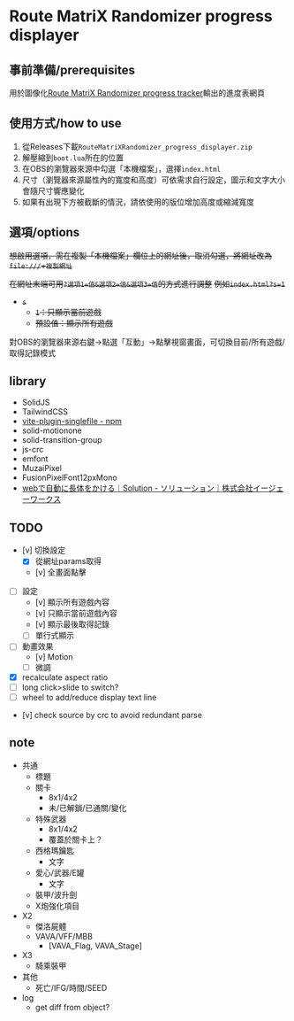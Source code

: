 # Route MatriX Randomizer progress displayer

## 事前準備/prerequisites

用於圖像化[Route MatriX Randomizer progress tracker](https://github.com/fsworld009/Route-MatriX-Randomizer_progress_tracker/)輸出的進度表網頁

## 使用方式/how to use

1. 從Releases下載`RouteMatriXRandomizer_progress_displayer.zip`
2. 解壓縮到`boot.lua`所在的位置
3. 在OBS的瀏覽器來源中勾選「本機檔案」，選擇`index.html`
4. 尺寸（瀏覽器來源屬性內的寬度和高度）可依需求自行設定，圖示和文字大小會隨尺寸響應變化
5. 如果有出現下方被截斷的情況，請依使用的版位增加高度或縮減寬度

## 選項/options

~~想啟用選項，需在複製「本機檔案」欄位上的網址後，取消勾選，將網址改為`file:///`+`複製網址`~~

~~在網址末端可用`?選項1=值&選項2=值&選項3=值`的方式進行調整~~
~~例如`index.html?s=1`~~

- ~~`s`~~
  - ~~`1`：只顯示當前遊戲~~
  - ~~預設值：顯示所有遊戲~~

對OBS的瀏覽器來源右鍵→點選「互動」→點擊視窗畫面，可切換目前/所有遊戲/取得記錄模式

## library

- SolidJS
- TailwindCSS
- [vite-plugin-singlefile - npm](https://www.npmjs.com/package/vite-plugin-singlefile)
- solid-motionone
- solid-transition-group
- js-crc
- emfont
- MuzaiPixel
- FusionPixelFont12pxMono
- [webで自動に長体をかける｜Solution - ソリューション｜株式会社イージェーワークス](https://www.ejworks.com/solution/detail.html?article_id=150)

## TODO

- [v] 切換設定
  - [x] 從網址params取得
  - [v] 全畫面點擊
- [ ] 設定
  - [v] 顯示所有遊戲內容
  - [v] 只顯示當前遊戲內容
  - [v] 顯示最後取得記錄
  - [ ] 單行式顯示
- [ ] 動畫效果
  - [v] Motion
  - [ ] 微調
- [x] recalculate aspect ratio
- [ ] long click>slide to switch?
- [ ] wheel to add/reduce display text line
- [v] check source by crc to avoid redundant parse

## note

- 共通
  - 標題
  - 關卡
    - 8x1/4x2
    - 未/已解鎖/已通關/變化
  - 特殊武器
    - 8x1/4x2
    - 覆蓋於關卡上？
  - 西格瑪鑰匙
    - 文字
  - 愛心/武器/E罐
    - 文字
  - 裝甲/波升劍
  - X炮強化項目
- X2
  - 傑洛屍體
  - VAVA/VFF/MBB
    - [VAVA_Flag, VAVA_Stage]
- X3
  - 騎乘裝甲
- 其他
  - 死亡/IFG/時間/SEED
- log
  - get diff from object?
